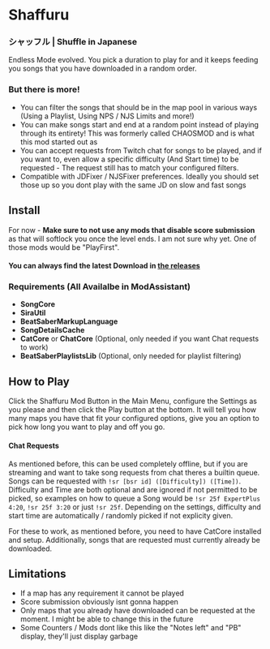 # Shaffuru
### シャッフル | Shuffle in Japanese

Endless Mode evolved. You pick a duration to play for and it keeps feeding you songs that you have downloaded in a random order.

### But there is more!

- You can filter the songs that should be in the map pool in various ways (Using a Playlist, Using NPS / NJS Limits and more!)
- You can make songs start and end at a random point instead of playing through its entirety! This was formerly called CHAOSMOD and is what this mod started out as
- You can accept requests from Twitch chat for songs to be played, and if you want to, even allow a specific difficulty (And Start time) to be requested - The request still has to match your configured filters.
- Compatible with JDFixer / NJSFixer preferences. Ideally you should set those up so you dont play with the same JD on slow and fast songs

## Install

For now - **Make sure to not use any mods that disable score submission** as that will softlock you once the level ends. I am not sure why yet. One of those mods would be "PlayFirst".

#### You can always find the latest Download in [the releases](https://github.com/kinsi55/BeatSaber_Shaffuru/releases)

### Requirements (All Availalbe in ModAssistant)

- **SongCore**
- **SiraUtil**
- **BeatSaberMarkupLanguage**
- **SongDetailsCache**
- **CatCore** or **ChatCore** (Optional, only needed if you want Chat requests to work)
- **BeatSaberPlaylistsLib** (Optional, only needed for playlist filtering)

## How to Play

Click the Shaffuru Mod Button in the Main Menu, configure the Settings as you please and then click the Play button at the bottom. It will tell you how many maps you have that fit your configured options, give you an option to pick how long you want to play and off you go.

#### Chat Requests

As mentioned before, this can be used completely offline, but if you are streaming and want to take song requests from chat theres a builtin queue.
Songs can be requested with `!sr [bsr id] ([Difficulty]) ([Time])`. Difficulty and Time are both optional and are ignored if not permitted to be picked, so examples on how to queue a Song would be `!sr 25f ExpertPlus 4:20`, `!sr 25f 3:20` or just `!sr 25f`. Depending on the settings, difficulty and start time are automatically / randomly picked if not explicity given.

For these to work, as mentioned before, you need to have CatCore installed and setup. Additionally, songs that are requested must currently already be downloaded.

## Limitations

- If a map has any requirement it cannot be played
- Score submission obviously isnt gonna happen
- Only maps that you already have downloaded can be requested at the moment. I might be able to change this in the future
- Some Counters / Mods dont like this like the "Notes left" and "PB" display, they'll just display garbage
